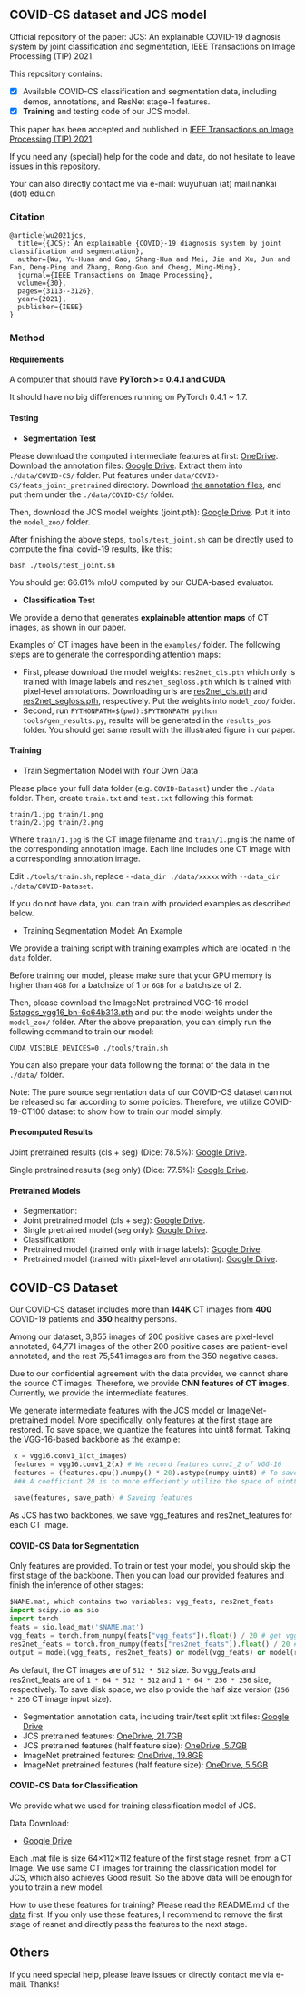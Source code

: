 ## COVID-CS dataset and JCS model
Official repository of the paper: JCS: An explainable COVID-19 diagnosis system by joint classification and segmentation,
IEEE Transactions on Image Processing (TIP) 2021.

This repository contains:

- [x] Available COVID-CS classification and segmentation data, including demos, annotations, and ResNet stage-1 features.
- [x] **Training** and testing code of our JCS model.

This paper has been accepted and published in [IEEE Transactions on Image Processing (TIP) 2021](https://ieeexplore.ieee.org/document/9357961).


If you need any (special) help for the code and data, do not hesitate to leave issues in this repository.

Your can also directly contact me via e-mail: wuyuhuan (at) mail.nankai (dot) edu.cn

### Citation

```
@article{wu2021jcs,
  title={{JCS}: An explainable {COVID}-19 diagnosis system by joint classification and segmentation},
  author={Wu, Yu-Huan and Gao, Shang-Hua and Mei, Jie and Xu, Jun and Fan, Deng-Ping and Zhang, Rong-Guo and Cheng, Ming-Ming},
  journal={IEEE Transactions on Image Processing},
  volume={30},
  pages={3113--3126},
  year={2021},
  publisher={IEEE}
}
```


### Method

#### Requirements

A computer that should have **PyTorch >= 0.4.1 and CUDA**

It should have no big differences running on PyTorch 0.4.1 ~ 1.7.

#### Testing

* **Segmentation Test**

Please download the computed intermediate features at first: [OneDrive](https://mailnankaieducn-my.sharepoint.com/:u:/g/personal/wuyuhuan_mail_nankai_edu_cn/EfiCUqJ0oABAjQs5aHC-IScBmTIIaur_qV8Ldt2366JXPA?e=tvFhDV). Download the annotation files: [Google Drive](https://drive.google.com/file/d/1U489DgHNqlwLJ9VZa6qssf65SV9F45jc/view?usp=sharing).
Extract them into `./data/COVID-CS/` folder. Put features under `data/COVID-CS/feats_joint_pretrained` directory.
Download [the annotation files](https://drive.google.com/file/d/1U489DgHNqlwLJ9VZa6qssf65SV9F45jc/view?usp=sharing), and put them under the `./data/COVID-CS/` folder.

Then, download the JCS model weights (joint.pth): [Google Drive](https://drive.google.com/file/d/1V1EKXL4gFAH6ZtFRcmUv9-aI0sc5e9Ga/view). Put it into the `model_zoo/` folder.

After finishing the above steps, `tools/test_joint.sh` can be directly used to compute the final covid-19 results, like this:

```
bash ./tools/test_joint.sh
```

You should get 66.61% mIoU computed by our CUDA-based evaluator. 

* **Classification Test**

We provide a demo that generates **explainable attention maps** of CT images, as shown in our paper.

Examples of CT images have been in the `examples/` folder. The following steps are to generate the corresponding attention maps:

* First, please download the model weights:  `res2net_cls.pth` which only is trained with image labels and `res2net_segloss.pth` which is trained with pixel-level annotations. 
Downloading urls are  [res2net_cls.pth](https://drive.google.com/file/d/1rhLLZoeCBYQ7XWpEppywdL3mODlsJn9k/view?usp=sharing) and [res2net_segloss.pth](https://drive.google.com/file/d/1B431SuffibX9tBueSeVVoOL9TThmvjIz/view?usp=sharing), respectively. Put the weights into `model_zoo/` folder.
* Second, run `PYTHONPATH=$(pwd):$PYTHONPATH python tools/gen_results.py`, results will be generated in the `results_pos` folder. You should get same result with the illustrated figure in our paper.

#### Training

* Train Segmentation Model with Your Own Data

Please place your full data folder (e.g. `COVID-Dataset`) under the `./data` folder.
Then, create `train.txt` and `test.txt` following this format:

````
train/1.jpg train/1.png 
train/2.jpg train/2.png 
````

Where `train/1.jpg` is the CT image filename and `train/1.png` is the name of the corresponding annotation image.
Each line includes one CT image with a corresponding annotation image.

Edit `./tools/train.sh`, replace `--data_dir ./data/xxxxx` with `--data_dir ./data/COVID-Dataset`.

If you do not have data, you can train with provided examples as described below.

* Training Segmentation Model: An Example

We provide a training script with training examples which are located in the `data` folder.

Before training our model, please make sure that your GPU memory is higher than `4GB` for a batchsize of 1 or `6GB` for a batchsize of 2.

Then, please download the ImageNet-pretrained VGG-16 model [5stages_vgg16_bn-6c64b313.pth](https://drive.google.com/file/d/1zgO9vMCDpj2J50EExa28S3nWDNGQe5WC/view?usp=sharing) and put the model weights under the `model_zoo/` folder.
After the above preparation, you can simply run the following command to train our model: 

`CUDA_VISIBLE_DEVICES=0 ./tools/train.sh`

You can also prepare your data following the format of the data in the `./data/` folder. 

Note: The pure source segmentation data of our COVID-CS dataset can not be released so far according to some policies. Therefore, we utilize COVID-19-CT100 dataset to show how to train our model simply.


#### Precomputed Results

Joint pretrained results (cls + seg) (Dice: 78.5%): [Google Drive](https://drive.google.com/file/d/1ISi9LeFNyBOxKbtKTg2QCcOKX3dbkdNS/view).

Single pretrained results (seg only) (Dice: 77.5%): [Google Drive](https://drive.google.com/file/d/1r3-OL2veeRrBCyoVJ7JcSzY2atQAVu4Z/view).

#### Pretrained Models

* Segmentation:
* Joint pretrained model (cls + seg): [Google Drive](https://drive.google.com/file/d/1V1EKXL4gFAH6ZtFRcmUv9-aI0sc5e9Ga/view).
* Single pretrained model (seg only): [Google Drive](https://drive.google.com/file/d/1iXD9n1LSR7_pyyU8xQd0kZVn0IAat3Aq/view).
* Classification:
* Pretrained model (trained only with image labels): [Google Drive](https://drive.google.com/file/d/1rhLLZoeCBYQ7XWpEppywdL3mODlsJn9k/view?usp=sharing).
* Pretrained model (trained with pixel-level annotation): [Google Drive](https://drive.google.com/file/d/1B431SuffibX9tBueSeVVoOL9TThmvjIz/view?usp=sharing).

## COVID-CS Dataset

Our COVID-CS dataset includes more than **144K** CT images from **400** COVID-19 patients and **350** healthy persons.

Among our dataset, 3,855 images of 200 positive cases are pixel-level annotated, 64,771 images of the other 200 positive cases are patient-level annotated, and the rest 75,541 images are from the 350 negative cases.


Due to our confidential agreement with the data provider, we cannot share the source CT images. 
Therefore, we provide **CNN features of CT images**. Currently, we provide the intermediate features.

We generate intermediate features with the JCS model or ImageNet-pretrained model.
More specifically, only features at the first stage are restored.
To save space, we quantize the features into uint8 format.
Taking the VGG-16-based backbone as the example:

```python
 x = vgg16.conv1_1(ct_images)
 features = vgg16.conv1_2(x) # We record features conv1_2 of VGG-16
 features = (features.cpu().numpy() * 20).astype(numpy.uint8) # To save space, we save features as the uint8 format.
 ### A coefficient 20 is to more effeciently utilize the space of uint8 variables
 
 save(features, save_path) # Saveing features
```

As JCS has two backbones, we save vgg_features and res2net_features for each CT image.

#### COVID-CS Data for Segmentation

Only features are provided. To train or test your model, you should skip the first stage of the backbone.
Then you can load our provided features and finish the inference of other stages:

```python
$NAME.mat, which contains two variables: vgg_feats, res2net_feats
import scipy.io as sio
import torch
feats = sio.load_mat('$NAME.mat')
vgg_feats = torch.from_numpy(feats["vgg_feats"]).float() / 20 # get vgg_feats conv1_2 (of VGG-16)
res2net_feats = torch.from_numpy(feats["res2net_feats"]).float() / 20 # get res2net_feats conv1 (of Res2Net-101-v1b)
output = model(vgg_feats, res2net_feats) or model(vgg_feats) or model(res2net_feats) # model inference
```

As default, the CT images are of `512 * 512` size. So vgg_feats and res2net_feats are of `1 * 64 * 512 * 512` and `1 * 64 * 256 * 256` size, respectively. To save disk space, we also provide the half size version (`256 * 256` CT image input size).

* Segmentation annotation data, including train/test split txt files: [Google Drive](https://drive.google.com/file/d/1U489DgHNqlwLJ9VZa6qssf65SV9F45jc/view?usp=sharing)
* JCS pretrained features: [OneDrive, 21.7GB](https://mailnankaieducn-my.sharepoint.com/:u:/g/personal/wuyuhuan_mail_nankai_edu_cn/EfiCUqJ0oABAjQs5aHC-IScBmTIIaur_qV8Ldt2366JXPA?e=tvFhDV)
* JCS pretrained features (half feature size): [OneDrive, 5.7GB](https://mailnankaieducn-my.sharepoint.com/:u:/g/personal/wuyuhuan_mail_nankai_edu_cn/EXjDhKvCRdZKjutnjSujHWcB6Fkjx329ZJI6wesnQ07Tog?e=GNkXZf)
* ImageNet pretrained features: [OneDrive, 19.8GB](https://mailnankaieducn-my.sharepoint.com/:u:/g/personal/wuyuhuan_mail_nankai_edu_cn/EY01kub68GJPmzJmht97EaYBvX03anlgGgIJSeSAtitSWw?e=U0Totb)
* ImageNet pretrained features (half feature size): [OneDrive, 5.5GB](https://mailnankaieducn-my.sharepoint.com/:u:/g/personal/wuyuhuan_mail_nankai_edu_cn/Ebux1iLP1rxPvQTD66Ssi0ABg3bJYae9gGZc2q-j7gmB-A?e=irzXFy)

#### COVID-CS Data for Classification

We provide what we used for training classification model of JCS. 

Data Download: 
* [Google Drive](https://drive.google.com/file/d/1jfvNF2Kv14kTQ1jts5eYaerI1_WbAHTi/view?usp=sharing)

Each .mat file is size 64×112×112 feature of the first stage resnet, from a CT Image. We use same CT images for training the classification model for JCS, which also achieves Good result. So the above data will be enough for you to train a new model. 

How to use these features for training?
Please read the README.md of the [data](https://drive.google.com/file/d/1jfvNF2Kv14kTQ1jts5eYaerI1_WbAHTi/view?usp=sharing) first.
If you only use these features, I recommend to remove the first stage of resnet and directly pass the features to the next stage.

## Others

If you need special help, please leave issues or directly contact me via e-mail. Thanks!
